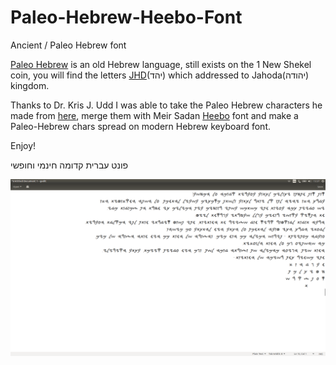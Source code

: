 # Paleo-Hebrew-Heebo-Font
Ancient / Paleo Hebrew font

[Paleo Hebrew](https://en.wikipedia.org/wiki/Paleo-Hebrew_alphabet) is an old Hebrew language, still exists on the 1 New Shekel coin, you will find the letters [JHD](https://he.wikipedia.org/wiki/יהוד_מדינתא_(מטבע))(יהד) which addressed to Jahoda(יהודה) kingdom.

Thanks to Dr. Kris J. Udd I was able to take the Paleo Hebrew characters he made from [here](http://www.bibleplaces.com/paleo_hebrew_fonts/), merge them with Meir Sadan [Heebo](https://github.com/meirsadan/heebo) font and make a Paleo-Hebrew chars spread on modern Hebrew keyboard font.

Enjoy!

פונט עברית קדומה חינמי וחופשי

![](Images/Screenshot%20from%202017-08-06%2013-37-00.png)
